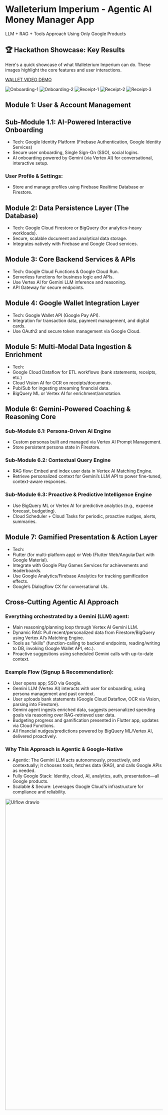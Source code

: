 # Walleterium Imperium - Agentic AI Money Manager App
LLM + RAG + Tools Approach Using Only Google Products


## 🏆 Hackathon Showcase: Key Results

Here's a quick showcase of what Walleterium Imperium can do. These images highlight the core features and user interactions.

[WALLET VIDEO DEMO](https://drive.google.com/file/d/1OPAnnkUBXNeo_xJHoioyEqRVm66oP8yj/view?usp=drivesdk) 


![Onboarding-1](docs/git_artifacts/1.jpg)
![Onboarding-2](docs/git_artifacts/2.jpg)
![Receipt-1](docs/git_artifacts/3.jpg)
![Receipt-2](docs/git_artifacts/4.jpg)
![Receipt-3](docs/git_artifacts/5.jpg)

## Module 1: User & Account Management
## Sub-Module 1.1: AI-Powered Interactive Onboarding

- Tech: Google Identity Platform (Firebase Authentication, Google Identity Services)
- Secure user onboarding, Single Sign-On (SSO), social logins.
- AI onboarding powered by Gemini (via Vertex AI) for conversational, interactive setup.

### User Profile & Settings:

- Store and manage profiles using Firebase Realtime Database or Firestore.

## Module 2: Data Persistence Layer (The Database)
- Tech: Google Cloud Firestore or BigQuery (for analytics-heavy workloads).
- Secure, scalable document and analytical data storage.
- Integrates natively with Firebase and Google Cloud services.

## Module 3: Core Backend Services & APIs
- Tech: Google Cloud Functions & Google Cloud Run.
- Serverless functions for business logic and APIs.
- Use Vertex AI for Gemini LLM inference and reasoning.
- API Gateway for secure endpoints.

## Module 4: Google Wallet Integration Layer
- Tech: Google Wallet API (Google Pay API).
- Integration for transaction data, payment management, and digital cards.
- Use OAuth2 and secure token management via Google Cloud.

## Module 5: Multi-Modal Data Ingestion & Enrichment
- Tech:
- Google Cloud Dataflow for ETL workflows (bank statements, receipts, etc.)
- Cloud Vision AI for OCR on receipts/documents.
- Pub/Sub for ingesting streaming financial data.
- BigQuery ML or Vertex AI for enrichment/annotation.

## Module 6: Gemini-Powered Coaching & Reasoning Core
### Sub-Module 6.1: Persona-Driven AI Engine
- Custom personas built and managed via Vertex AI Prompt Management.
- Store persistent persona state in Firestore.
### Sub-Module 6.2: Contextual Query Engine
- RAG flow: Embed and index user data in Vertex AI Matching Engine.
- Retrieve personalized context for Gemini’s LLM API to power fine-tuned, context-aware responses.
### Sub-Module 6.3: Proactive & Predictive Intelligence Engine
- Use BigQuery ML or Vertex AI for predictive analytics (e.g., expense forecast, budgeting).
- Cloud Scheduler + Cloud Tasks for periodic, proactive nudges, alerts, summaries.
## Module 7: Gamified Presentation & Action Layer
- Tech:
- Flutter (for multi-platform app) or Web (Flutter Web/AngularDart with Google Material).
- Integrate with Google Play Games Services for achievements and leaderboards.
- Use Google Analytics/Firebase Analytics for tracking gamification effects.
- Google’s Dialogflow CX for conversational UIs.
## Cross-Cutting Agentic AI Approach
### Everything orchestrated by a Gemini (LLM) agent:
- Main reasoning/planning loop through Vertex AI Gemini LLM.
- Dynamic RAG: Pull recent/personalized data from Firestore/BigQuery using Vertex AI’s Matching Engine.
- Tools as “skills” (function-calling to backend endpoints, reading/writing to DB, invoking Google Wallet API, etc.).
- Proactive suggestions using scheduled Gemini calls with up-to-date context.

### Example Flow (Signup & Recommendation):
- User opens app; SSO via Google.
- Gemini LLM (Vertex AI) interacts with user for onboarding, using persona management and past context.
- User uploads bank statements (Google Cloud Dataflow, OCR via Vision, parsing into Firestore).
- Gemini agent ingests enriched data, suggests personalized spending goals via reasoning over RAG-retrieved user data.
- Budgeting progress and gamification presented in Flutter app, updates via Cloud Functions.
- All financial nudges/predictions powered by BigQuery ML/Vertex AI, delivered proactively.

### Why This Approach is Agentic & Google-Native
- Agentic: The Gemini LLM acts autonomously, proactively, and contextually; it chooses tools, fetches data (RAG), and calls Google APIs as needed.
- Fully Google Stack: Identity, cloud, AI, analytics, auth, presentation—all Google products.
- Scalable & Secure: Leverages Google Cloud's infrastructure for compliance and reliability.
<img width="1232" height="996" alt="UIflow drawio" src="https://github.com/user-attachments/assets/7fdc4db0-cb66-4702-8728-d051aa929651" />

